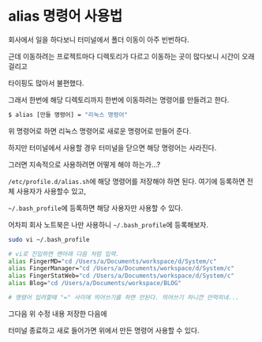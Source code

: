 # alias 명령어 사용법

회사에서 일을 하다보니 터미널에서 폴더 이동이 아주 빈번하다. 

근데 이동하려는 프로젝트마다 디렉토리가 다르고 이동하는 곳이 많다보니 시간이 오래걸리고

타이핑도 많아서 불편했다. 

그래서 한번에 해당 디렉토리까지 한번에 이동하려는 명령어를 만들려고 한다. 

``` bash
$ alias [만들 명령어] = "리눅스 명령어"
```
위 명령어로 하면 리눅스 명령어로 새로운 명령어로 만들어 준다. 

하지만 터미널에서 사용할 경우 터미널을 닫으면 해당 명령어는 사라진다.

그러면 지속적으로 사용하려면 어떻게 해야 하는가...?

`/etc/profile.d/alias.sh`에 해당 명령어를 저장해야 하면 된다. 여기에 등록하면 전체 사용자가 사용할수 있고,

`~/.bash_profile`에 등록하면 해당 사용자만 사용할 수 있다. 

어차피 회사 노트북은 나만 사용하니 `~/.bash_profile`에 등록해보자.

``` bash
sudo vi ~/.bash_profile

# vi로 진입하면 맨아래 다음 처럼 입력.
alias FingerMD="cd /Users/a/Documents/workspace/d/System/c"
alias FingerManager="cd /Users/a/Documents/workspace/d/System/c"
alias FingerStatWeb="cd /Users/a/Documents/workspace/d/System/c"
alias Blog="cd /Users/a/Documents/workspace/BLOG"

# 명령어 입려할때 "=" 사이에 띄어쓰기를 하면 안된다. 띄어쓰기 하니깐 안먹히네...
```

그다음 위 수정 내용 저장한 다음에

터미널 종료하고 새로 들어가면 위에서 만든 명령어 사용할 수 있다. 
